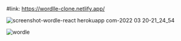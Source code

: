 #link: https://wordlle-clone.netlify.app/

![screenshot-wordle-react herokuapp com-2022 03 20-21_24_54](https://user-images.githubusercontent.com/61586802/159184654-3f575d87-74bb-43c0-8d62-99000b4e4a37.png)

![wordle](https://user-images.githubusercontent.com/61586802/169513049-475912a0-6bbd-4623-9ace-b6ee842bdbc8.png)
